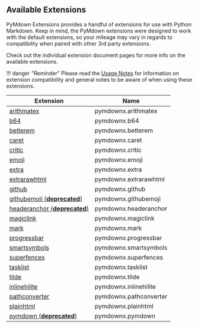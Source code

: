 ## Available Extensions
PyMdown Extensions provides a handful of extensions for use with Python Markdown.  Keep in mind, the PyMdown extensions were designed to work with the default extensions, so your mileage may vary in regards to compatibility when paired with other 3rd party extensions.

Check out the individual extension document pages for more info on the available extensions.

!!! danger "Reminder"
    Please read the [Usage Notes](usage_notes.md) for information on extension compatibility and general notes to be aware of when using these extensions.

| Extension                                                  | Name   |
|------------------------------------------------------------|--------|
| [arithmatex](extensions/arithmatex.md)                     | pymdownx.arithmatex |
| [b64](extensions/b64.md)                                   | pymdownx.b64 |
| [betterem](extensions/betterem.md)                         | pymdownx.betterem |
| [caret](extensions/caret.md)                               | pymdownx.caret |
| [critic](extensions/critic.md)                             | pymdownx.critic |
| [emoji](extensions/emoji.md)                               | pymdownx.emoji |
| [extra](extensions/extra.md)                               | pymdownx.extra |
| [extrarawhtml](extensions/extrarawhtml.md)                 | pymdownx.extrarawhtml |
| [github](extensions/github.md)                             | pymdownx.github |
| [githubemoji (**deprecated**)](extensions/githubemoji.md)  | pymdownx.githubemoji |
| [headeranchor (**deprecated**)](extensions/headeranchor.md)| pymdownx.headeranchor |
| [magiclink](extensions/magiclink.md)                       | pymdownx.magiclink |
| [mark](extensions/mark.md)                                 | pymdownx.mark |
| [progressbar](extensions/progressbar.md)                   | pymdownx.progressbar |
| [smartsymbols](extensions/smartsymbols.md)                 | pymdownx.smartsymbols |
| [superfences](extensions/superfences.md)                   | pymdownx.superfences |
| [tasklist](extensions/tasklist.md)                         | pymdownx.tasklist |
| [tilde](extensions/tilde.md)                               | pymdownx.tilde |
| [inlinehilite](extensions/inlinehilite.md)                 | pymdownx.inlinehilite |
| [pathconverter](extensions/pathconverter.md)               | pymdownx.pathconverter |
| [plainhtml](extensions/plainhtml.md)                       | pymdownx.plainhtml |
| [pymdown (**deprecated**)](extensions/pymdown.md)          | pymdownx.pymdown |
